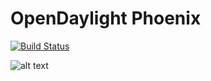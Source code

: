 # OpenDaylight Phoenix

[![Build Status](https://travis-ci.org/andrewkim/opendaylight-phoenix.png?branch=master)](https://travis-ci.org/andrewkim/opendaylight-phoenix)

![alt text](http://media.playdota.com/hero/133/icon.jpg "Icarus")
